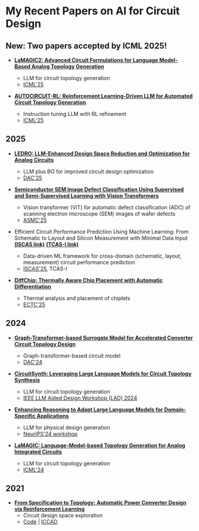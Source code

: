 
# My Recent Papers on AI for Circuit Design

## New: Two papers accepted by ICML 2025!

- **[LaMAGIC2: Advanced Circuit Formulations for Language Model-Based Analog Topology Generation](https://arxiv.org/abs/2506.10235v1)**
  - LLM for circuit topology generation
  - [ICML'25](https://icml.cc/)

- **[AUTOCIRCUIT-RL: Reinforcement Learning-Driven LLM for Automated Circuit Topology Generation](https://arxiv.org/abs/2506.03122)**
  - Instruction tuning LLM with RL refinement
  - [ICML'25](https://icml.cc/)

## 2025

- **[LEDRO: LLM-Enhanced Design Space Reduction and Optimization for Analog Circuits](https://arxiv.org/abs/2411.12930)** 
  - LLM plus BO for improved circuit design optimization
  - [DAC'25](https://www.dac.com/)

- **[Semiconductor SEM Image Defect Classification Using Supervised and Semi-Supervised Learning with Vision Transformers](https://arxiv.org/abs/2506.03345)** 
  - Vision transformer (ViT) for automatic defect classification (ADC) of scanning electron microscope (SEM) images of wafer defects
  - [ASMC'25](https://www.semi.org/en/connect/events/advanced-semiconductor-manufacturing-conference-asmc)

- Efficient Circuit Performance Prediction Using Machine Learning: From Schematic to Layout and Silicon Measurement with Minimal Data Input **[(ISCAS link)](https://ieeexplore.ieee.org/document/11044054)** **[(TCAS-I link)](https://ieeexplore.ieee.org/document/11114348)**
  - Data-driven ML framework for cross-domain (schematic, layout, measurement) circuit performance prediction
  - [ISCAS'25](https://2025.ieee-iscas.org/), TCAS-I

- **[DiffChip: Thermally Aware Chip Placement with Automatic Differentiation](https://arxiv.org/abs/2502.16633)** 
  - Thermal analysis and placement of chiplets
  - [ECTC'25](https://www.ectc.net/)

## 2024

- **[Graph-Transformer-based Surrogate Model for Accelerated Converter Circuit Topology Design](https://dl.acm.org/doi/pdf/10.1145/3649329.3656258)** 
  - Graph-transformer-based circuit model
  - [DAC'24](https://www.dac.com/)

- **[CircuitSynth: Leveraging Large Language Models for Circuit Topology Synthesis](https://arxiv.org/pdf/2407.10977)** 
  - LLM for circuit topology generation
  - [IEEE LLM Aided Design Workshop (LAD) 2024](https://www.islad.org/)

- **[Enhancing Reasoning to Adapt Large Language Models for Domain-Specific Applications](https://arxiv.org/abs/2502.04384)** 
  - LLM for physical design generation
  - [NeurIPS'24 workshop](https://neurips.cc/)

- **[LaMAGIC: Language-Model-based Topology Generation for Analog Integrated Circuits](https://arxiv.org/pdf/2407.18269)** 
  - LLM for circuit topology generation
  - [ICML'24](https://icml.cc/)

## 2021

- **[From Specification to Topology: Automatic Power Converter Design via Reinforcement Learning](https://shunzh.github.io/pdfs/fan-iccad-2021.pdf)** 
  - Circuit design space exploration
  - [Code](https://github.com/fanshaoze/RL-AL-for-Power-Converter-Design) | [ICCAD](https://2025.iccad.com/)
